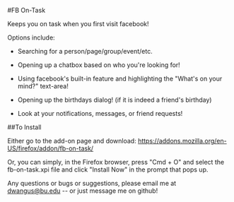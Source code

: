 #FB On-Task

Keeps you on task when you first visit facebook!

Options include:

- Searching for a person/page/group/event/etc.

- Opening up a chatbox based on who you're looking for!

- Using facebook's built-in feature and highlighting the "What's on your mind?" text-area!

- Opening up the birthdays dialog! (if it is indeed a friend's birthday)

- Look at your notifications, messages, or friend requests!

##To Install

Either go to the add-on page and download: https://addons.mozilla.org/en-US/firefox/addon/fb-on-task/

Or, you can simply, in the Firefox browser, press "Cmd + O" and select the fb-on-task.xpi file and click "Install Now" in the prompt that pops up.


Any questions or bugs or suggestions, please email me at dwangus@bu.edu -- or just message me on github!